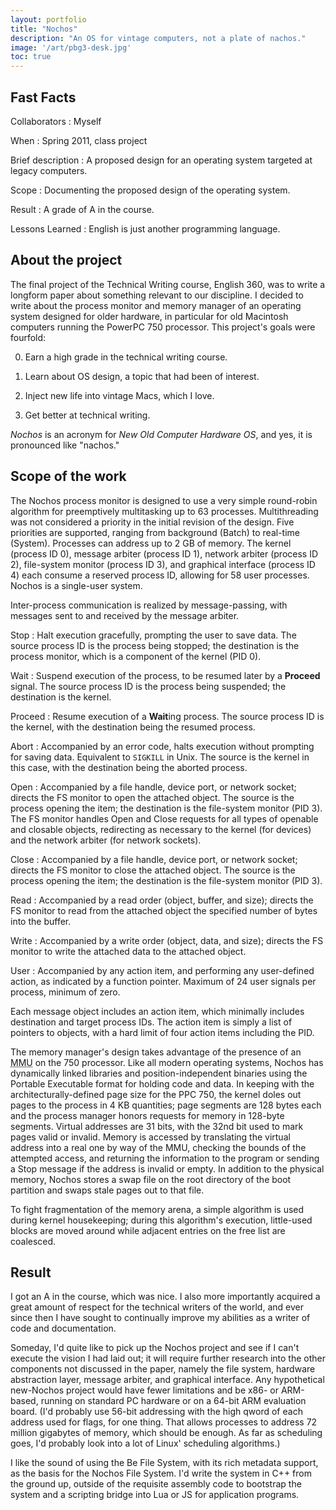 ```yaml
---
layout: portfolio
title: "Nochos"
description: "An OS for vintage computers, not a plate of nachos."
image: '/art/pbg3-desk.jpg'
toc: true
---
```

## Fast Facts

Collaborators
: Myself

When
: Spring 2011, class project

Brief description
: A proposed design for an operating system targeted at legacy computers.

Scope
: Documenting the proposed design of the operating system.

Result
: A grade of A in the course.

Lessons Learned
: English is just another programming language.

## About the project

The final project of the Technical Writing course, English 360, was to
write a longform paper about something relevant to our discipline.  I
decided to write about the process monitor and memory manager of an
operating system designed for older hardware, in particular for old
Macintosh computers running the PowerPC 750 processor.  This project's
goals were fourfold:

0. Earn a high grade in the technical writing course.

1. Learn about OS design, a topic that had been of interest.

2. Inject new life into vintage Macs, which I love.

3. Get better at technical writing.

_Nochos_ is an acronym for _New Old Computer Hardware OS_, and yes, it
is pronounced like "nachos."

## Scope of the work

The Nochos process monitor is designed to use a very simple round-robin
algorithm for preemptively multitasking up to 63 processes.
Multithreading was not considered a priority in the initial revision of
the design.  Five priorities are supported, ranging from background
(Batch) to real-time (System).  Processes can address up to 2 GB of
memory.  The kernel (process ID 0), message arbiter (process ID 1),
network arbiter (process ID 2), file-system monitor (process ID 3), and
graphical interface (process ID 4) each consume a reserved process ID,
allowing for 58 user processes.  Nochos is a single-user system.

Inter-process communication is realized by message-passing, with
messages sent to and received by the message arbiter.

Stop
: Halt execution gracefully, prompting the user to save data.  The
  source process ID is the process being stopped; the destination is the
  process monitor, which is a component of the kernel (PID 0).

Wait
: Suspend execution of the process, to be resumed later by a **Proceed**
  signal.  The source process ID is the process being suspended; the
  destination is the kernel.

Proceed
: Resume execution of a **Wait**ing process.  The source process ID is
  the kernel, with the destination being the resumed process.

Abort
: Accompanied by an error code, halts execution without prompting for
  saving data.  Equivalent to `SIGKILL` in Unix.  The source is the kernel
  in this case, with the destination being the aborted process.

Open
: Accompanied by a file handle, device port, or network socket; directs
  the FS monitor to open the attached object.  The source is the process
  opening the item; the destination is the file-system monitor (PID 3).
  The FS monitor handles Open and Close requests for all types of openable
  and closable objects, redirecting as necessary to the kernel (for
  devices) and the network arbiter (for network sockets).

Close
: Accompanied by a file handle, device port, or network socket; directs
  the FS monitor to close the attached object.  The source is the process
  opening the item; the destination is the file-system monitor (PID 3).

Read
: Accompanied by a read order (object, buffer, and size); directs the FS
  monitor to read from the attached object the specified number of bytes
  into the buffer.

Write
: Accompanied by a write order (object, data, and size); directs the FS
  monitor to write the attached data to the attached object. 

User
: Accompanied by any action item, and performing any user-defined
  action, as indicated by a function pointer.  Maximum of 24 user signals
  per process, minimum of zero.

Each message object includes an action item, which minimally includes
destination and target process IDs.  The action item is simply a list of
pointers to objects, with a hard limit of four action items including
the PID.

The memory manager's design takes advantage of the presence of an <abbr
title='memory management unit'>MMU</abbr> on the 750 processor.  Like
all modern operating systems, Nochos has dynamically linked libraries
and position-independent binaries using the Portable Executable format
for holding code and data.  In keeping with the architecturally-defined
page size for the PPC 750, the kernel doles out pages to the process in
4 KB quantities; page segments are 128 bytes each and the process
manager honors requests for memory in 128-byte segments.  Virtual
addresses are 31 bits, with the 32nd bit used to mark pages valid or
invalid.  Memory is accessed by translating the virtual address into a
real one by way of the MMU, checking the bounds of the attempted access,
and returning the information to the program or sending a Stop message
if the address is invalid or empty.  In addition to the physical memory,
Nochos stores a swap file on the root directory of the boot partition
and swaps stale pages out to that file.

To fight fragmentation of the memory arena, a simple algorithm is used
during kernel housekeeping; during this algorithm's execution,
little-used blocks are moved around while adjacent entries on the free
list are coalesced.

## Result

I got an A in the course, which was nice.  I also more importantly
acquired a great amount of respect for the technical writers of the
world, and ever since then I have sought to continually improve my
abilities as a writer of code and documentation.

Someday, I'd quite like to pick up the Nochos project and see if I can't
execute the vision I had laid out; it will require further research into
the other components not discussed in the paper, namely the file system,
hardware abstraction layer, message arbiter, and graphical interface.
Any hypothetical new-Nochos project would have fewer limitations and be
x86- or ARM-based, running on standard PC hardware or on a 64-bit ARM
evaluation board.  (I'd probably use 56-bit addressing with the high
qword of each address used for flags, for one thing.  That allows
processes to address 72 million gigabytes of memory, which should be
enough.  As far as scheduling goes, I'd probably look into a lot of
Linux' scheduling algorithms.)

I like the sound of using the Be File System, with its rich metadata
support, as the basis for the Nochos File System.  I'd write the system
in C++ from the ground up, outside of the requisite assembly code to
bootstrap the system and a scripting bridge into Lua or JS for
application programs.

